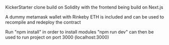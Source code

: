 KickerStarter clone build on Solidity with the frontend being build on Next.js

A dummy metamask wallet with Rinkeby ETH is included and can be used to recompile and redeploy the contract

Run "npm install" in order to install modules
"npm run dev" can then be used to run project on port 3000 (localhost:3000)
